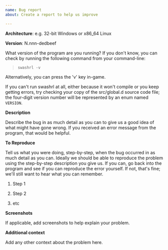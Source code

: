```yaml
---
name: Bug report
about: Create a report to help us improve

---
```


**Architecture**: e.g. 32-bit Windows or x86\_64 Linux

**Version**: N.nnn-dedbeef

What version of the program are you running? If you don't know, you can check
by running the following command from your command-line:

> `swashrl -v`

Alternatively, you can press the 'v' key in-game.

If you can't run swashrl at all, either because it won't compile or you keep
getting errors, try checking your copy of the src/global.d source code file;
the four-digit version number will be represented by an enum named `VERSION`.

**Description**

Describe the bug in as much detail as you can to give us a good idea of what
might have gone wrong. If you received an error message from the program, that
would be helpful.

**To Reproduce**

Tell us what you were doing, step-by-step, when the bug occurred in as much
detail as you can.  Ideally we should be able to reproduce the problem using
the step-by-step description you give us.  If you can, go back into the
program and see if you can reproduce the error yourself.  If not, that's fine;
we'll still want to hear what you can remember.

1. Step 1

2. Step 2

3. etc

**Screenshots**

If applicable, add screenshots to help explain your problem.

**Additional context**

Add any other context about the problem here.
